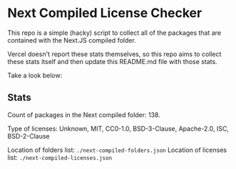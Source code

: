 # Next Compiled License Checker

This repo is a simple (hacky) script to collect all of the packages that are contained with the Next.JS compiled folder.

Vercel doesn't report these stats themselves, so this repo aims to collect these stats itself and then update this README.md file with those stats.

Take a look below:

## Stats

Count of packages in the Next compiled folder: 138.

Type of licenses: Unknown, MIT, CC0-1.0, BSD-3-Clause, Apache-2.0, ISC, BSD-2-Clause

Location of folders list: `./next-compiled-folders.json`
Location of licenses list: `./next-compiled-licenses.json`